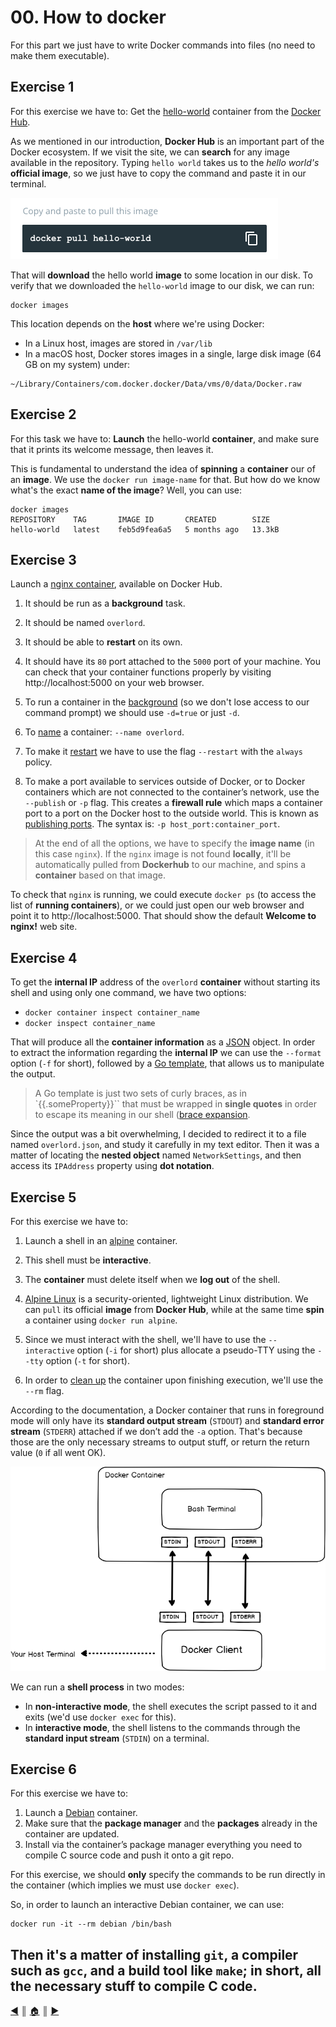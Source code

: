 # 00. How to docker
For this part we just have to write Docker commands into files (no need to make them executable).

## Exercise 1
For this exercise we have to: Get the [hello-world](https://hub.docker.com/_/hello-world) container from the [Docker Hub](https://hub.docker.com).

As we mentioned in our introduction, **Docker Hub** is an important part of the Docker ecosystem. If we visit the site, we can **search** for any image available in the repository. Typing `hello world` takes us to the *hello world's* **official image**, so we just have to copy the command and paste it in our terminal.

![pull hello world](./images/pull_hello_world_image.png)

That will **download** the hello world **image** to some location in our disk. To verify that we downloaded the `hello-world` image to our disk, we can run:
```
docker images
```

 This location depends on the **host** where we're using Docker:
* In a Linux host, images are stored in `/var/lib`
* In a macOS host, Docker stores images in a single, large disk image (64 GB on my system) under:
```
~/Library/Containers/com.docker.docker/Data/vms/0/data/Docker.raw
```

## Exercise 2
For this task we have to: **Launch** the hello-world **container**, and make sure that it prints its welcome message, then leaves it.

This is fundamental to understand the idea of **spinning** a **container** our of an **image**. We use the `docker run image-name` for that. But how do we know what's the exact **name of the image**? Well, you can use:
```
docker images
REPOSITORY    TAG       IMAGE ID       CREATED        SIZE
hello-world   latest    feb5d9fea6a5   5 months ago   13.3kB
```

## Exercise 3
Launch a [nginx container](https://hub.docker.com/_/nginx), available on Docker Hub.

1. It should be run as a **background** task.
2. It should be named `overlord`.
3. It should be able to **restart** on its own.
4. It should have its `80` port attached to the `5000` port of your machine. You can check that your container functions properly by visiting http://localhost:5000 on your web browser.

1. To run a container in the [background](https://docs.docker.com/engine/reference/run/#detached-vs-foreground) (so we don't lose access to our command prompt) we should use `-d=true` or just `-d`.
2. To [name](https://docs.docker.com/engine/reference/run/#name---name) a container: `--name overlord`.
3. To make it [restart](https://docs.docker.com/config/containers/start-containers-automatically/) we have to use the flag `--restart` with the `always` policy.
4. To make a port available to services outside of Docker, or to Docker containers which are not connected to the container’s network, use the `--publish` or `-p` flag. This creates a **firewall rule** which maps a container port to a port on the Docker host to the outside world. This is known as [publishing ports](https://docs.docker.com/config/containers/container-networking/). The syntax is:
`-p host_port:container_port`.

> At the end of all the options, we have to specify the **image name** (in this case `nginx`). If the `nginx` image is not found **locally**, it'll be automatically pulled from **Dockerhub** to our machine, and spins a **container** based on that image.

To check that `nginx` is running, we could execute `docker ps` (to access the list of **running containers**), or we could just open our web browser and point it to http://localhost:5000. That should show the default **Welcome to nginx!** web site.

## Exercise 4
To get the **internal IP** address of the ``overlord`` **container** without starting its shell and
using only one command, we have two options:

* `docker container inspect container_name`
* `docker inspect container_name`

That will produce all the **container information** as a [JSON](https://en.wikipedia.org/wiki/JSON) object. In order to extract the information regarding the **internal IP** we can use the `--format` option (`-f` for short), followed by a [Go template](https://pkg.go.dev/text/template), that allows us to manipulate the output.

> A Go template is just two sets of curly braces, as in `{{.someProperty}}`` that must be wrapped in **single quotes** in order to escape its meaning in our shell ([brace expansion](https://www.gnu.org/software/bash/manual/html_node/Brace-Expansion.html).

Since the output was a bit overwhelming, I decided to redirect it to a file named `overlord.json`, and study it carefully in my text editor. Then it was a matter of locating the **nested object** named `NetworkSettings`, and then access its `IPAddress` property using **dot notation**.

## Exercise 5
For this exercise we have to:

1. Launch a shell in an [alpine](https://hub.docker.com/_/alpine) container.
2. This shell must be **interactive**.
3. The **container** must delete itself when we **log out** of the shell.

1. [Alpine Linux](https://alpinelinux.org/) is a security-oriented, lightweight Linux distribution. We can `pull` its official **image** from **Docker Hub**, while at the same time **spin** a container using `docker run alpine`.
2. Since we must interact with the shell, we'll have to use the ``--interactive`` option (`-i` for short) plus allocate a pseudo-TTY using the ``--tty`` option (``-t`` for short).
3. In order to [clean up](https://docs.docker.com/engine/reference/run/#clean-up---rm) the container upon finishing execution, we'll use the ``--rm`` flag.

According to the documentation, a Docker container that runs in foreground mode will only have its **standard output stream** (`STDOUT`) and **standard error stream** (`STDERR`) attached if we don’t add the ``-a`` option. That's because those are the only necessary streams to output stuff, or return the return value (`0` if all went OK).

![docker streams](./images/docker_streams.png)

We can run a **shell process** in two modes:

* In **non-interactive mode**, the shell executes the script passed to it and exits (we'd use `docker exec` for this).
* In **interactive mode**, the shell listens to the commands through the **standard input stream** (`STDIN`) on a terminal.

## Exercise 6
For this exercise we have to:

1. Launch a [Debian](https://hub.docker.com/_/debian) container.
2. Make sure that the **package manager** and the **packages** already in the container are updated.
3. Install via the container’s package manager everything you need to compile C source code and push it onto a git repo.

For this exercise, we should **only** specify the commands to be run directly in the container (which implies we must use `docker exec`).

So, in order to launch an interactive Debian container, we can use:
```
docker run -it --rm debian /bin/bash
```

Then it's a matter of installing `git`, a compiler such as `gcc`, and a build tool like `make`; in short, all the necessary stuff to compile C code.
---
[:arrow_backward:][back] ║ [:house:][home] ║ [:arrow_forward:][next]

<!-- navigation -->
[home]: ../README.md
[back]: ../README.md
[next]: ./README/01_dockerfiles.md